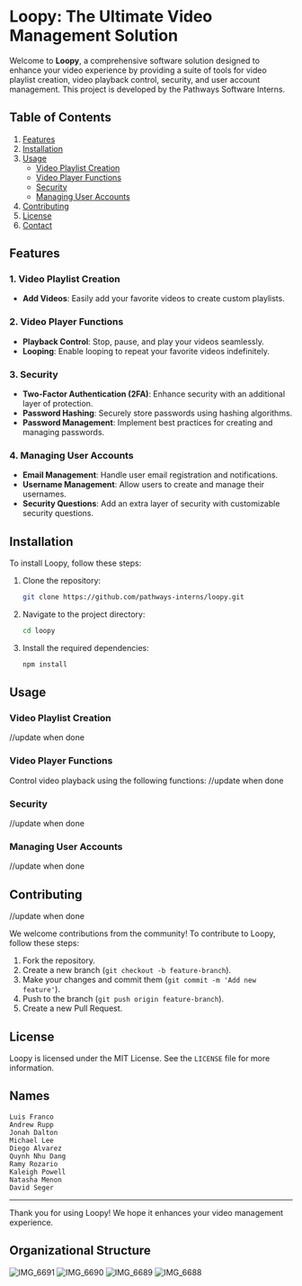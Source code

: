 # Loopy: The Ultimate Video Management Solution

Welcome to **Loopy**, a comprehensive software solution designed to enhance your video experience by providing a suite of tools for video playlist creation, video playback control, security, and user account management. This project is developed by the Pathways Software Interns.

## Table of Contents

1. [Features](#features)
2. [Installation](#installation)
3. [Usage](#usage)
    - [Video Playlist Creation](#video-playlist-creation)
    - [Video Player Functions](#video-player-functions)
    - [Security](#security)
    - [Managing User Accounts](#managing-user-accounts)
4. [Contributing](#contributing)
5. [License](#license)
6. [Contact](#contact)

## Features

### 1. Video Playlist Creation
- **Add Videos**: Easily add your favorite videos to create custom playlists.

### 2. Video Player Functions
- **Playback Control**: Stop, pause, and play your videos seamlessly.
- **Looping**: Enable looping to repeat your favorite videos indefinitely.

### 3. Security
- **Two-Factor Authentication (2FA)**: Enhance security with an additional layer of protection.
- **Password Hashing**: Securely store passwords using hashing algorithms.
- **Password Management**: Implement best practices for creating and managing passwords.

### 4. Managing User Accounts
- **Email Management**: Handle user email registration and notifications.
- **Username Management**: Allow users to create and manage their usernames.
- **Security Questions**: Add an extra layer of security with customizable security questions.

## Installation

To install Loopy, follow these steps:

1. Clone the repository:
   ```sh
   git clone https://github.com/pathways-interns/loopy.git
   ```
2. Navigate to the project directory:
   ```sh
   cd loopy
   ```
3. Install the required dependencies:
   ```sh
   npm install
   ```

## Usage

### Video Playlist Creation
//update when done

### Video Player Functions
Control video playback using the following functions:
//update when done

### Security
//update when done

### Managing User Accounts
//update when done

## Contributing
//update when done

We welcome contributions from the community! To contribute to Loopy, follow these steps:

1. Fork the repository.
2. Create a new branch (`git checkout -b feature-branch`).
3. Make your changes and commit them (`git commit -m 'Add new feature'`).
4. Push to the branch (`git push origin feature-branch`).
5. Create a new Pull Request.

## License

Loopy is licensed under the MIT License. See the `LICENSE` file for more information.

## Names
    Luis Franco
    Andrew Rupp
    Jonah Dalton
    Michael Lee
    Diego Alvarez
    Quynh Nhu Dang
    Ramy Rozario
    Kaleigh Powell
    Natasha Menon
    David Seger
---

Thank you for using Loopy! We hope it enhances your video management experience.


## Organizational Structure


![IMG_6691](https://github.com/KaimusX/Loopy/assets/87718231/8ed4bc86-5366-4d70-a5c3-10a6f7df3b5c)
![IMG_6690](https://github.com/KaimusX/Loopy/assets/87718231/2bca95e7-090d-419e-9a94-fcf33b92738f)
![IMG_6689](https://github.com/KaimusX/Loopy/assets/87718231/5499b06b-68e5-4dfd-97f4-e47a22325527)
![IMG_6688](https://github.com/KaimusX/Loopy/assets/87718231/6db54a7d-d1ae-4f08-aca0-bf9d3b37eca5)

